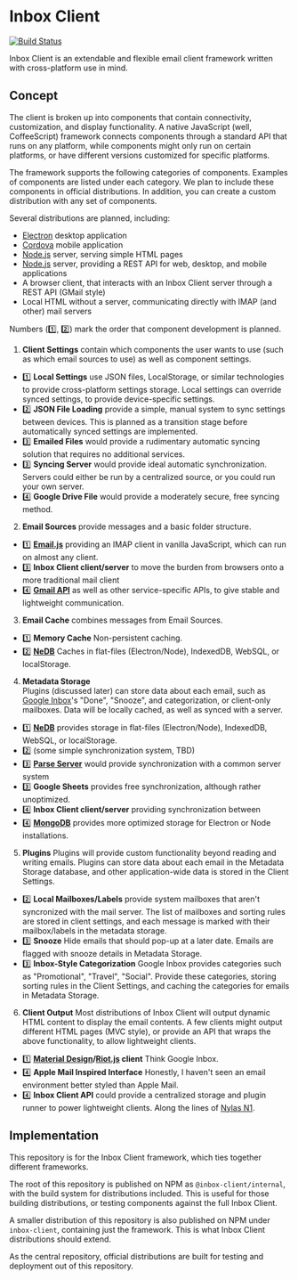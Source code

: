# Inbox Client

[![Build Status](https://travis-ci.org/inbox-client/inbox-client-internal.svg?branch=master)](https://travis-ci.org/inbox-client/inbox-client-internal)

Inbox Client is an extendable and flexible email client framework written with cross-platform use in mind.

## Concept

The client is broken up into components that contain connectivity, customization, and display functionality.
A native JavaScript (well, CoffeeScript) framework connects components through a standard API that runs on any
platform, while components might only run on certain platforms, or have different versions customized for specific
platforms.

The framework supports the following categories of components.  Examples of components are listed under each category.
We plan to include these components in official distributions.  In addition, you can create a custom distribution with
any set of components.

Several distributions are planned, including:
- [Electron](http://electron.atom.io/) desktop application
- [Cordova](https://cordova.apache.org/) mobile application
- [Node.js](https://nodejs.org/) server, serving simple HTML pages
- [Node.js](https://nodejs.org/) server, providing a REST API for web, desktop, and mobile applications
- A browser client, that interacts with an Inbox Client server through a REST API (GMail style)
- Local HTML without a server, communicating directly with IMAP (and other) mail servers

Numbers (:one:, :two:) mark the order that component development is planned.

1. **Client Settings**
  contain which components the user wants to use (such as which email sources to use) as well as component settings.
  - :one: **Local Settings**
    use JSON files, LocalStorage, or similar technologies to provide cross-platform settings storage.
    Local settings can override synced settings, to provide device-specific settings.
  - :two: **JSON File Loading**
    provide a simple, manual system to sync settings between devices.  This is planned as a transition stage before
    automatically synced settings are implemented.
  - :three: **Emailed Files**
    would provide a rudimentary automatic syncing solution that requires no additional services.
  - :three: **Syncing Server**
    would provide ideal automatic synchronization.  Servers could either be run by a centralized source, or you could
    run your own server.
  - :four: **Google Drive File**
    would provide a moderately secure, free syncing method.
2. **Email Sources**
  provide messages and a basic folder structure.
  - :one: **[Email.js](http://emailjs.org/)**
    providing an IMAP client in vanilla JavaScript, which can run on almost any client.
  - :three: **Inbox Client client/server**
    to move the burden from browsers onto a more traditional mail client
  - :four: **[Gmail API](https://developers.google.com/gmail/api/)**
    as well as other service-specific APIs, to give stable and lightweight communication.
3. **Email Cache**
  combines messages from Email Sources.
  - :one: **Memory Cache**
    Non-persistent caching.
  - :two: **[NeDB](https://github.com/louischatriot/nedb)**
    Caches in flat-files (Electron/Node), IndexedDB, WebSQL, or localStorage.
4. **Metadata Storage**  
  Plugins (discussed later) can store data about each email, such as [Google Inbox](https://www.google.com/inbox/)'s
  "Done", "Snooze", and categorization, or client-only mailboxes.  Data will be locally cached, as well as synced with a
  server.
  - :one: **[NeDB](https://github.com/louischatriot/nedb)**
    provides storage in flat-files (Electron/Node), IndexedDB, WebSQL, or localStorage.
  - :two: (some simple synchronization system, TBD)
  - :three: **[Parse Server](https://parseplatform.github.io/#server)**
    would provide synchronization with a common server system
  - :three: **Google Sheets**
    provides free synchronization, although rather unoptimized.
  - :four: **Inbox Client client/server**
    providing synchronization between 
  - :four: **[MongoDB](https://github.com/mongodb/node-mongodb-native)**
    provides more optimized storage for Electron or Node installations.
5. **Plugins**
  Plugins will provide custom functionality beyond reading and writing emails.  Plugins can store data about each email
  in the Metadata Storage database, and other application-wide data is stored in the Client Settings.
  - :two: **Local Mailboxes/Labels**
    provide system mailboxes that aren't syncronized with the mail server.  The list of mailboxes and sorting rules are
    stored in client settings, and each message is marked with their mailbox/labels in the metadata storage.
  - :three: **Snooze**
    Hide emails that should pop-up at a later date.  Emails are flagged with snooze details in Metadata Storage.
  - :three: **Inbox-Style Categorization**
    Google Inbox provides categories such as "Promotional", "Travel", "Social".  Provide these categories, storing
    sorting rules in the Client Settings, and caching the categories for emails in Metadata Storage.
6. **Client Output**
  Most distributions of Inbox Client will output dynamic HTML content to display the email contents.  A few clients
  might output different HTML pages (MVC style), or provide an API that wraps the above functionality, to allow
  lightweight clients.
  - :one: **[Material Design](http://materializecss.com/)/[Riot.js](http://riotjs.com/) client**
    Think Google Inbox.
  - :four: **Apple Mail Inspired Interface**
    Honestly, I haven't seen an email environment better styled than Apple Mail.
  - :four: **Inbox Client API**
    could provide a centralized storage and plugin runner to power lightweight clients.
    Along the lines of [Nylas N1](https://github.com/nylas/N1).

## Implementation

This repository is for the Inbox Client framework, which ties together different frameworks.

The root of this repository is published on NPM as `@inbox-client/internal`, with the build system for distributions
included.  This is useful for those building distributions, or testing components against the full Inbox Client.

A smaller distribution of this repository is also published on NPM under `inbox-client`, containing just the framework.
This is what Inbox Client distributions should extend.

As the central repository, official distributions are built for testing and deployment out of this repository.
